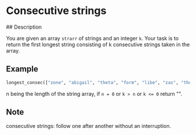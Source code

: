 # Consecutive strings

## Description

You are given an array `strarr` of strings and an integer `k`. Your task is to return the first longest string consisting of k consecutive strings taken in the array.

## Example

```python
longest_consec(["zone", "abigail", "theta", "form", "libe", "zas", "theta", "abigail"], 2) --> "abigailtheta"
```

n being the length of the string array, if `n = 0` or `k > n` or `k <= 0` return "".

## Note

consecutive strings: follow one after another without an interruption.